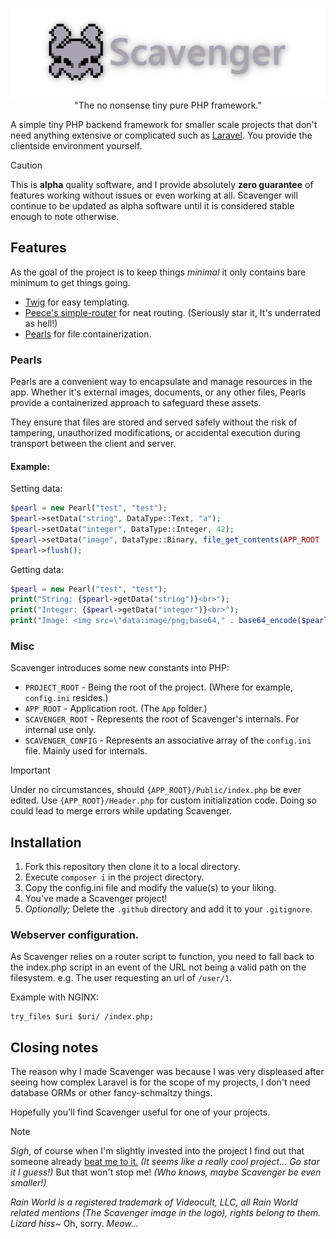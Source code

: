 <p align="center">
    <img src=".github/logo.png" alt="Scavenger"><br>
  "The no nonsense tiny pure PHP framework."
</p>

A simple tiny PHP backend framework for smaller scale projects that don't need anything extensive or complicated
such
as [Laravel](https://github.com/laravel/laravel). You provide the clientside environment yourself.

> [!CAUTION]
> This is **alpha** quality software, and I provide absolutely **zero guarantee** of features working without issues or
> even
> working at all. Scavenger will continue to be updated as alpha software until it is considered stable enough to note
> otherwise.

## Features

As the goal of the project is to keep things _minimal_ it only contains bare minimum to get things going.

- [Twig](https://twig.symfony.com/) for easy templating.
- [Peece's simple-router](https://github.com/skipperbent/simple-php-router) for neat routing. (Seriously star it, It's
  underrated as hell!)
- [Pearls](#pearls) for file containerization.

### Pearls

Pearls are a convenient way to encapsulate and manage resources in the app. Whether it's external images, documents, or
any other files, Pearls provide a containerized approach to safeguard these assets.

They ensure that files are stored and served safely without the risk of tampering, unauthorized modifications, or
accidental execution during transport between the client and server.

#### Example:

Setting data:

```php
$pearl = new Pearl("test", "test");
$pearl->setData("string", DataType::Text, "a");
$pearl->setData("integer", DataType::Integer, 42);
$pearl->setData("image", DataType::Binary, file_get_contents(APP_ROOT . "/test.png"));
$pearl->flush();
```

Getting data:

```php
$pearl = new Pearl("test", "test");
print("String: {$pearl->getData("string")}<br>");
print("Integer: {$pearl->getData("integer")}<br>");
print("Image: <img src=\"data:image/png;base64," . base64_encode($pearl->getData("image")) . "\" \>");
```

### Misc

Scavenger introduces some new constants into PHP:

- `PROJECT_ROOT` - Being the root of the project. (Where for example, `config.ini` resides.)
- `APP_ROOT` - Application root. (The `App` folder.)
- `SCAVENGER_ROOT` - Represents the root of Scavenger's internals. For internal use only.
- `SCAVENGER_CONFIG` - Represents an associative array of the `config.ini` file. Mainly used for internals.

> [!IMPORTANT]
> Under no circumstances, should `{APP_ROOT}/Public/index.php` be ever edited. Use `{APP_ROOT}/Header.php` for custom
> initialization code. Doing so could lead to merge errors while updating Scavenger.

## Installation

1. Fork this repository then clone it to a local directory.
2. Execute `composer i` in the project directory.
3. Copy the config.ini file and modify the value(s) to your liking.
4. You've made a Scavenger project!
5. _Optionally;_ Delete the `.github` directory and add it to your `.gitignore`.

### Webserver configuration.

As Scavenger relies on a router script to function, you need to fall back to the index.php script in an event of the URL
not being a valid path on the filesystem. e.g. The user requesting an url of `/user/1`.

Example with NGINX:

```nginx
try_files $uri $uri/ /index.php;
```

## Closing notes

The reason why I made Scavenger was because I was very displeased after seeing how complex Laravel is for the scope of
my projects, I don't need database ORMs or other fancy-schmaltzy things.

Hopefully you'll find Scavenger useful for one of your projects.

> [!NOTE]
> _Sigh_, of course when I'm slightly invested into the project I find out that someone
> already [beat me to it.](https://codeigniter.com/) _(It seems like a really cool project... Go star it I guess!)_ But that won't stop me! _(Who knows, maybe Scavenger be even smaller!)_

_Rain World is a registered trademark of Videocult, LLC, all Rain World related mentions (The Scavenger image in the logo), rights belong to them._  
_Lizard hiss~_ Oh, sorry. _Meow..._
